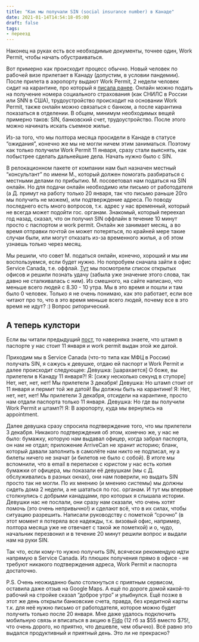 ```yaml
---
title: "Как мы получали SIN (social insurance number) в Канаде"
date: 2021-01-14T14:54:18-05:00
draft: false
tags:
- переезд
---
```

Наконец на руках есть все необходимые документы, точнее один, Work Permit, чтобы начать обустраиваться. 

Вот примерно как происходит процесс обычно. Новый человек по рабочей визе прилетает в Канаду (допустим, в условии пандемии). После прилета в аэропорту выдают Work Permit, 2 недели человек сидит на карантине, про который я [писала ранее](https://natashakatson.github.io/ru/posts/quarantine/). Онлайн можно подать на получение номера социального страхования (как СНИЛС в России или SNN в США), трудоустройство происходит на основании Work Permit, также онлайн можно связаться с банком, а после карантина показаться в отделении. В общем, минимум необходимых вещей примерно таков: SIN, банковский счет, трудоустройство. После этого можно начинать искать съемное жилье. 

Из-за того, что мы полтора месяца просидели в Канаде в статусе “ожидания”, конечно же мы не могли ничем этим заниматься. Поэтому как только получили Work Permit 11 января, сразу стали выяснять, как побыстрее сделать дальнейшие дела. Начать нужно было с SIN.

В релокационном пакете от компании нам был назначен местный “консультант” по имени М., который должен помогать разбираться с местными делами по прибытию. М. посоветовал нам податься на SIN онлайн. Но для подачи онлайн необходимо или письмо от работодателя (а Д. примут на работу только 20 января, так что письмо раньше 20го мы получить не можем), или подтверждение адреса. По поводу последнего есть много вопросов, т.к. адрес у нас временный, который не всегда может подойти гос. органам. Знакомый, который переехал год назад, сказал, что он получил SIN оффлайн в течение 10 минут просто с паспортом и work permit. Онлайн же занимает месяц, а во время отправки почтой он может потеряться, по крайней мере такие случаи были, или могут отказать из-за временного жилья, а об этом узнаешь только через месяц.

Мы решили, что совет М. податься онлайн, конечно, хороший и мы им воспользуемся, если будет нужно. Но попробуем сначала зайти в офис Service Canada, т.е. оффлай. 
[Тут](http://www.servicecanada.gc.ca/tbsc-fsco/sc-dsp.jsp?rc=3591&lang=eng) мы посмотрели список открытых офисов и решили познать удачу (забыла уже значение этого слова, так давно не сталкивалась с ним). Из смешного, на сайте написано, что меньше всего людей с 8.30 - 10 утра. Мы в это время и пошли и там было 0 человек. Только я не очень понимаю, как это работает, если все читают про то, что в это время меньше всего людей, почему все в это время не идут? :) Вопрос риторический.

## А теперь кулстори

Если вы читали предыдущий [пост](https://natashakatson.github.io/ru/posts/welcome-to-canada/), то наверняка знаете, что штамп в паспорте у нас стоит 11 января и work permit выдан этой же датой. 

Приходим мы в Service Canada (что-то типа как МФЦ в России) получать SIN, я сажусь к девушке, отдаю ей паспорт и Work Permit и далее происходит следующее:
Девушка: [шарахается] О боже, вы прилетели в Канаду 11 января?!
Я: [сижу несколько секунд в ступоре] Нет, нет, нет, нет! Мы прилетели 3 декабря!
Девушка: Но штамп стоит от 11 января и пермит той же датой! Вы должны быть на карантине!
Я: Нет, нет, нет, нет! Мы прилетели 3 декабря, отсидели на карантине, просто нам отдали паспорта только 11 января.
Девушка: Но где вы получили Work Permit и штамп?!
Я: В аэропорту, куда мы вернулись на appointment.

Далее девушка сразу спросила подтверждение того, что мы прилетели 3 декабря. Никакого подтверждения об этом, конечно же, у нас не было: бумажку, которую нам выдавал офицер, когда забрал паспорта, он нам не отдал; приложение ArriveCan не хранит историю; бланк, который давали заполнить в самолёте нам никто не подписал, ну а билеты ничего не значат (и билетов не было с собой). В итоге мы вспомнили, что в email в переписке с юристом у нас есть копия бумажки от офицера, мы показали её девушкам (мы с Д. обслуживались в разных окнах), они нам поверили, но выдать SIN просто так не могли. По их мнению (и мнению системы) мы должны сидеть дома 2 недели, а не шататься по гос. органам. И тут мы впервые столкнулись с добрыми канадцами, про которых я слышала истории. Девушки нас не послали, они сразу нам сказали, что очень хотят помочь (это очень непривычно!) и сделают всё, что в их силах, чтобы ситуацию разрешить. Написали руководству с пометкой “срочно” (в этот момент я потеряла все надежды, т.к. визовый офис, например, полтора месяца уже не отвечает с такой же пометкой) и о, чудо, начальник перезвонил и в течение 20 минут решили вопрос и выдали нам на руки SIN.

Так что, если кому-то нужно получить SIN, всячески рекомендую идти напрямую в Service Canada. Из плюшек получения прямо в офисе - не требуют никакого подтверждения адреса, Work Permit и паспорта достаточно. 

P.S. Очень неожиданно было столкнуться с приятным сервисом, оставила даже отзыв на Google Maps. А ещё по дороге домой какой-то рабочий на стройке сказал “доброе утро” и улыбнулся. Ещё позже в этот же день открыли банковские счета, правда, без кредитной карты т.к. для неё нужно письмо от работодателя, которое можно будет получить только после 20 января. Мне даже удалось подключить мобильную связь и вписаться в акцию в [Fido](https://fido.sparkrefer.com/?utm_campaign=fido_raf1&amp;utm_content=bottom_content&amp;utm_medium=email&amp;utm_source=buyapowa&amp;utm_term=custom_email_325ad300-fd9c-11ea-8623-3d2c4398e224) (12 гб за $55 вместо $75!, что очень дорого, но приятно, что дешевле, чем обычно). Всё равно это выдался продуктивный и приятный день. Это ли не прекрасно?

